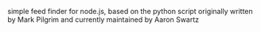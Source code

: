 simple feed finder for node.js, based on the python script originally written by Mark Pilgrim and currently maintained by Aaron Swartz